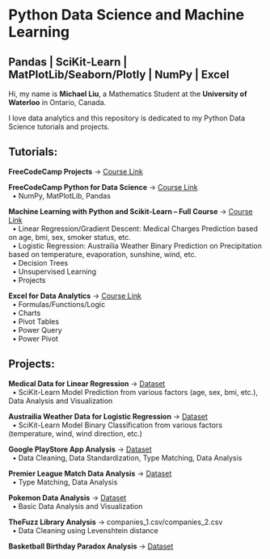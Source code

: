 # Python Data Science and Machine Learning
## Pandas | SciKit-Learn | MatPlotLib/Seaborn/Plotly | NumPy | Excel
Hi, my name is **Michael Liu**, a Mathematics Student at the **University of Waterloo** in Ontario, Canada.

I love data analytics and this repository is dedicated to my Python Data Science tutorials and projects.

## Tutorials:
**FreeCodeCamp Projects** -> [Course Link](https://www.youtube.com/watch?v=gtjxAH8uaP0&t=16709s&ab_channel=freeCodeCamp.org)<br>

**FreeCodeCamp Python for Data Science** -> [Course Link](https://www.youtube.com/watch?v=LHBE6Q9XlzI&list=LL&index=2&ab_channel=freeCodeCamp.org)<br>
&nbsp;&nbsp;• NumPy, MatPlotLib, Pandas<br>

**Machine Learning with Python and Scikit-Learn – Full Course** -> [Course Link](https://www.youtube.com/watch?app=desktop&v=hDKCxebp88A&ab_channel=freeCodeCamp.org)<br>
&nbsp;&nbsp;• Linear Regression/Gradient Descent: Medical Charges Prediction based on age, bmi, sex, smoker status, etc.<br>
&nbsp;&nbsp;• Logistic Regression: Austrailia Weather Binary Prediction on Precipitation based on temperature, evaporation, sunshine, wind, etc.<br>
&nbsp;&nbsp;• Decision Trees<br>
&nbsp;&nbsp;• Unsupervised Learning<br>
&nbsp;&nbsp;• Projects<br>

**Excel for Data Analytics** -> [Course Link](https://www.youtube.com/watch?v=pCJ15nGFgVg&t=1173s&ab_channel=LukeBarousse)<br>
&nbsp;&nbsp;• Formulas/Functions/Logic<br>
&nbsp;&nbsp;• Charts<br>
&nbsp;&nbsp;• Pivot Tables<br>
&nbsp;&nbsp;• Power Query<br>
&nbsp;&nbsp;• Power Pivot<br>

## Projects:
**Medical Data for Linear Regression** -> [Dataset](https://raw.githubusercontent.com/JovianML/opendatasets/master/data/medical-charges.csv)<br>
&nbsp;&nbsp;• SciKit-Learn Model Prediction from various factors (age, sex, bmi, etc.), Data Analysis and Visualization<br>

**Austrailia Weather Data for Logistic Regression** -> [Dataset](https://www.kaggle.com/datasets/jsphyg/weather-dataset-rattle-package)<br>
&nbsp;&nbsp;• SciKit-Learn Model Binary Classification from various factors (temperature, wind, wind direction, etc.)

**Google PlayStore App Analysis** -> [Dataset](https://www.kaggle.com/datasets/lava18/google-play-store-apps)<br>
&nbsp;&nbsp;• Data Cleaning, Data Standardization, Type Matching, Data Analysis<br>

**Premier League Match Data Analysis** -> [Dataset](https://www.kaggle.com/datasets/evangower/premier-league-matches-19922022)<br>
&nbsp;&nbsp;• Type Matching, Data Analysis<br>

**Pokemon Data Analysis** -> [Dataset](https://www.kaggle.com/datasets/abcsds/pokemon/data)<br>
&nbsp;&nbsp;• Basic Data Analysis and Visualization<br>

**TheFuzz Library Analysis** -> companies_1.csv/companies_2.csv<br>
&nbsp;&nbsp;• Data Cleaning using Levenshtein distance<br>

**Basketball Birthday Paradox Analysis** -> [Dataset](https://www.kaggle.com/datasets/drgilermo/nba-players-stats?select=player_data.csv)<br>




  


